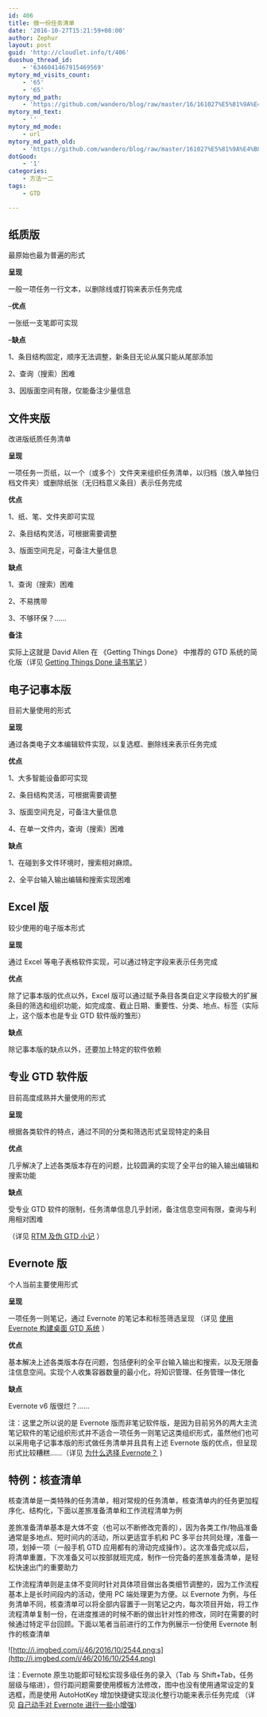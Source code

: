 ```yaml
---
id: 406
title: 做一份任务清单
date: '2016-10-27T15:21:59+08:00'
author: Zephur
layout: post
guid: 'http://cloudlet.info/t/406'
duoshuo_thread_id:
    - '6346041467915469569'
mytory_md_visits_count:
    - '65'
    - '65'
mytory_md_path:
    - 'https://github.com/wandero/blog/raw/master/16/161027%E5%81%9A%E4%B8%80%E4%BB%BD%E4%BB%BB%E5%8A%A1%E6%B8%85%E5%8D%95.md'
mytory_md_text:
    - ''
mytory_md_mode:
    - url
mytory_md_path_old:
    - 'https://github.com/wandero/blog/raw/master/161027%E5%81%9A%E4%B8%80%E4%BB%BD%E4%BB%BB%E5%8A%A1%E6%B8%85%E5%8D%95.md'
dotGood:
    - '1'
categories:
    - 方法一二
tags:
    - GTD

---
```


## 纸质版

最原始也最为普遍的形式

**呈现**

一般一项任务一行文本，以删除线或打钩来表示任务完成

<!-- more -->

–**优点**

一张纸一支笔即可实现

–**缺点**

1、条目结构固定，顺序无法调整，新条目无论从属只能从尾部添加

2、查询（搜索）困难

3、因版面空间有限，仅能备注少量信息

## 文件夹版

改进版纸质任务清单

**呈现**

一项任务一页纸，以一个（或多个）文件夹来组织任务清单，以归档（放入单独归档文件夹）或删除纸张（无归档意义条目）表示任务完成

**优点**

1、纸、笔、文件夹即可实现

2、条目结构灵活，可根据需要调整

3、版面空间充足，可备注大量信息

**缺点**

1、查询（搜索）困难

2、不易携带

3、不够环保？……

**备注**

实际上这就是 David Allen 在 《Getting Things Done》 中推荐的 GTD 系统的简化版（详见 [Getting Things Done 读书笔记](http://cloudlet.info/t/282) ）

## 电子记事本版

目前大量使用的形式

**呈现**

通过各类电子文本编辑软件实现，以复选框、删除线来表示任务完成

**优点**

1、大多智能设备即可实现

2、条目结构灵活，可根据需要调整

3、版面空间充足，可备注大量信息

4、在单一文件内，查询（搜索）困难

**缺点**

1、在碰到多文件环境时，搜索相对麻烦。

2、全平台输入输出编辑和搜索实现困难

## Excel 版

较少使用的电子版本形式

**呈现**

通过 Excel 等电子表格软件实现，可以通过特定字段来表示任务完成

**优点**

除了记事本版的优点以外，Excel 版可以通过赋予条目各类自定义字段极大的扩展条目的筛选和组织功能，如完成度、截止日期、重要性、分类、地点、标签（实际上，这个版本也是专业 GTD 软件版的雏形）

**缺点**

除记事本版的缺点以外，还要加上特定的软件依赖

## 专业 GTD 软件版

目前高度成熟并大量使用的形式

**呈现**

根据各类软件的特点，通过不同的分类和筛选形式呈现特定的条目

**优点**

几乎解决了上述各类版本存在的问题，比较圆满的实现了全平台的输入输出编辑和搜索功能

**缺点**

受专业 GTD 软件的限制，任务清单信息几乎封闭，备注信息空间有限，查询与利用相对困难

（详见 [RTM 及伪 GTD 小记](http://cloudlet.info/t/120) ）

## Evernote 版

个人当前主要使用形式

**呈现**

一项任务一则笔记，通过 Evernote 的笔记本和标签筛选呈现 （详见 [使用 Evernote 构建桌面 GTD 系统](http://cloudlet.info/t/284) ）

**优点**

基本解决上述各类版本存在问题，包括便利的全平台输入输出和搜索，以及无限备注信息空间。实现个人收集容器数量的最小化，将知识管理、任务管理一体化

**缺点**

Evernote v6 版很烂？……

注：这里之所以说的是 Evernote 版而非笔记软件版，是因为目前另外的两大主流笔记软件的笔记组织形式并不适合一项任务一则笔记这类组织形式，虽然他们也可以采用电子记事本版的形式做任务清单并且具有上述 Evernote 版的优点，但呈现形式比较糟糕……（详见 [为什么选择 Evernote？](http://cloudlet.info/t/366) )

## 特例：核查清单

核查清单是一类特殊的任务清单，相对常规的任务清单，核查清单内的任务更加程序化、结构化，下面以差旅准备清单和工作流程清单为例

差旅准备清单基本是大体不变（也可以不断修改完善的），因为各类工作/物品准备通常是多地点、短时间内的活动，所以更适宜手机和 PC 多平台共同处理，准备一项，划掉一项（一般手机 GTD 应用都有的滑动完成操作）。这次准备完成以后，将清单重置，下次准备又可以按部就班完成，制作一份完备的差旅准备清单，是轻松快速出门的重要助力

工作流程清单则是主体不变同时针对具体项目做出各类细节调整的，因为工作流程基本上是长时间段内的活动，使用 PC 端处理更为方便。以 Evernote 为例，与任务清单不同，核查清单可以将全部内容置于一则笔记之内，每次项目开始，将工作流程清单复制一份，在进度推进的时候不断的做出针对性的修改，同时在需要的时候通过特定平台回顾。下面以笔者当前进行的工作为例展示一份使用 Evernote 制作的核查清单

![http://i.imgbed.com/i/46/2016/10/2544.png:s](http://i.imgbed.com/i/46/2016/10/2544.png)

注：Evernote 原生功能即可轻松实现多级任务的录入（Tab 与 Shift+Tab，任务层级与缩进），但行距问题需要使用模板方法修改，图中也没有使用通常设定的复选框，而是使用 AutoHotKey 增加快捷键实现淡化整行功能来表示任务完成 （详见 [自己动手对 Evernote 进行一些小增强](http://cloudlet.info/t/280)）